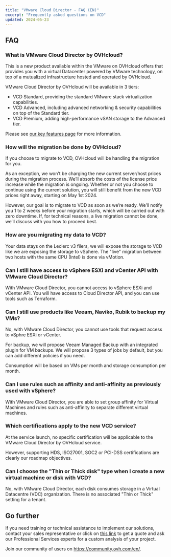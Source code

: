 ```yaml
---
title: "VMware Cloud Director - FAQ (EN)"
excerpt: "Frequently asked questions on VCD"
updated: 2024-05-23
---
```


## FAQ

<a name="VCDonOVH"></a>

### What is VMware Cloud Director by OVHcloud?

This is a new product available within the VMware on OVHcloud offers that provides you with a virtual Datacenter powered by VMware technology, on top of a mutualized infrastructure hosted and operated by OVHcloud.

VMware Cloud Director by OVHcloud will be available in 3 tiers:

- VCD Standard, providing the standard VMware stack virtualization capabilities.
- VCD Advanced, including advanced networking & security capabilities on top of the Standard tier.
- VCD Premium, adding high-performance vSAN storage to the Advanced tier.

Please see [our key features page](/pages/hosted_private_cloud/hosted_private_cloud_powered_by_vmware/vcd-get-concepts#key-features) for more information.

<a name="migrationVCD"></a>

### How will the migration be done by OVHcloud?

If you choose to migrate to VCD, OVHcloud will be handling the migration for you.

As an exception, we won’t be charging the new current server/host prices during the migration process. We’ll absorb the costs of the license price increase while the migration is ongoing. Whether or not you choose to continue using the current solution, you will still benefit from the new VCD prices right away, starting on May 1st 2024.

However, our goal is to migrate to VCD as soon as we’re ready. We’ll notify you 1 to 2 weeks before your migration starts, which will be carried out with zero downtime. If, for technical reasons, a live migration cannot be done, we’ll discuss with you how to proceed best.

<a name="migrationdata"></a>

### How are you migrating my data to VCD?

Your data stays on the Leclerc v3 filers, we will expose the storage to VCD like we are exposing the storage to vSphere. The "live" migration between two hosts with the same CPU (Intel) is done via vMotion.

<a name="accessAPI"></a>

### Can I still have access to vSphere ESXi and vCenter API with VMware Cloud Director?

With VMware Cloud Director, you cannot access to vSphere ESXi and vCenter API. You will have access to Cloud Director API, and you can use tools such as Terraform.

<a name="backupTools"></a>

### Can I still use products like Veeam, Naviko, Rubik to backup my VMs?

No, with VMware Cloud Director, you cannot use tools that request access to vSphre ESXi or vCenter.

For backup, we will propose Veeam Managed Backup with an integrated plugin for VM backups.
We will propose 3 types of jobs by default, but you can add different policies if you need.

Consumption will be based on VMs per month and storage consumption per month.

<a name="rulesvSphere"></a>

### Can I use rules such as affinity and anti-affinity as previously used with vSphere?

With VMware Cloud Director, you are able to set group affinity for Virtual Machines and rules such as anti-affinity to separate different virtual machines.

<a name="certifications"></a>

### Which certifications apply to the new VCD service?

At the service launch, no specific certification will be applicable to the VMware Cloud Director by OVHcloud service.

However, supporting HDS, ISO27001, SOC2 or PCI-DSS certifications are clearly our roadmap objectives.

### Can I choose the "Thin or Thick disk" type when I create a new virtual machine or disk with VCD?

No, with VMware Cloud Director, each disk consumes storage in a Virtual Datacentre (VDC) organization. There is no associated "Thin or Thick" setting for a tenant.

## Go further

If you need training or technical assistance to implement our solutions, contact your sales representative or click on [this link](/links/professional-services) to get a quote and ask our Professional Services experts for a custom analysis of your project.

Join our community of users on <https://community.ovh.com/en/>.
